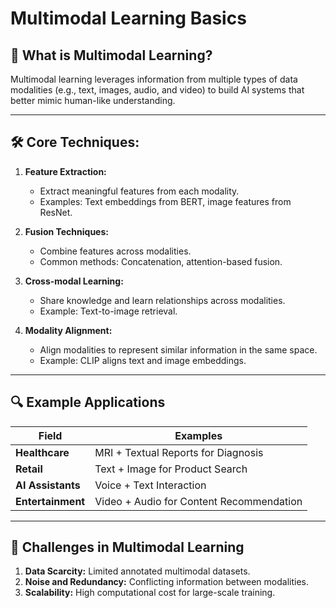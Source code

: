 # Multimodal Learning Basics

## 🎯 What is Multimodal Learning?

Multimodal learning leverages information from multiple types of data modalities (e.g., text, images, audio, and video) to build AI systems that better mimic human-like understanding.

---

## 🛠️ Core Techniques:
1. **Feature Extraction:**
   - Extract meaningful features from each modality.
   - Examples: Text embeddings from BERT, image features from ResNet.

2. **Fusion Techniques:**
   - Combine features across modalities.
   - Common methods: Concatenation, attention-based fusion.

3. **Cross-modal Learning:**
   - Share knowledge and learn relationships across modalities.
   - Example: Text-to-image retrieval.

4. **Modality Alignment:**
   - Align modalities to represent similar information in the same space.
   - Example: CLIP aligns text and image embeddings.

---
## 🔍 Example Applications
| Field          | Examples                                                   |
|-----------------|-----------------------------------------------------------|
| **Healthcare** | MRI + Textual Reports for Diagnosis                        |
| **Retail**     | Text + Image for Product Search                            |
| **AI Assistants** | Voice + Text Interaction                                |
| **Entertainment** | Video + Audio for Content Recommendation               |

---
## 🚧 Challenges in Multimodal Learning
1. **Data Scarcity:** Limited annotated multimodal datasets.
2. **Noise and Redundancy:** Conflicting information between modalities.
3. **Scalability:** High computational cost for large-scale training.

